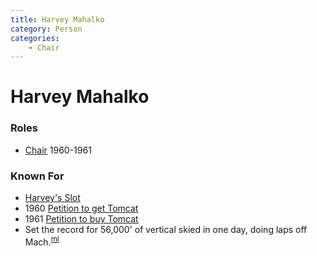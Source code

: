 ```yaml
---
title: Harvey Mahalko
category: Person
categories:
    - Chair
---
```

# Harvey Mahalko
### Roles
- [Chair](Chair) 1960-1961

### Known For
- [Harvey's Slot](Harvey's-Slot)
- 1960 [Petition to get Tomcat](Tomcat-Petition)
- 1961 [Petition to buy Tomcat](Tomcat-Buy)
- Set the record for 56,000' of vertical skied in one day, doing laps off Mach.<sup>[ml][]</sup>


[ml]: Mike-Lonergan#2021